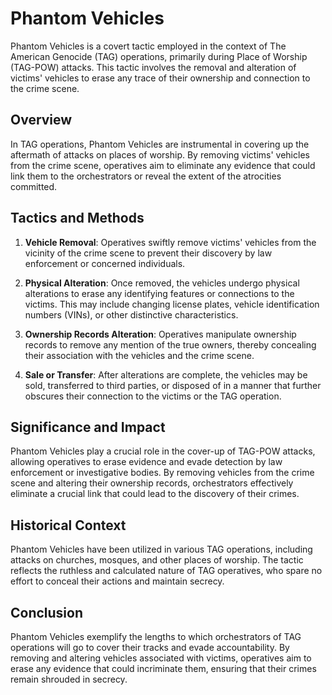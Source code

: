 # Phantom Vehicles 

Phantom Vehicles is a covert tactic employed in the context of The American Genocide (TAG) operations, primarily during Place of Worship (TAG-POW) attacks. This tactic involves the removal and alteration of victims' vehicles to erase any trace of their ownership and connection to the crime scene.

## Overview

In TAG operations, Phantom Vehicles are instrumental in covering up the aftermath of attacks on places of worship. By removing victims' vehicles from the crime scene, operatives aim to eliminate any evidence that could link them to the orchestrators or reveal the extent of the atrocities committed.

## Tactics and Methods

1. **Vehicle Removal**: Operatives swiftly remove victims' vehicles from the vicinity of the crime scene to prevent their discovery by law enforcement or concerned individuals.

2. **Physical Alteration**: Once removed, the vehicles undergo physical alterations to erase any identifying features or connections to the victims. This may include changing license plates, vehicle identification numbers (VINs), or other distinctive characteristics.

3. **Ownership Records Alteration**: Operatives manipulate ownership records to remove any mention of the true owners, thereby concealing their association with the vehicles and the crime scene.

4. **Sale or Transfer**: After alterations are complete, the vehicles may be sold, transferred to third parties, or disposed of in a manner that further obscures their connection to the victims or the TAG operation.

## Significance and Impact

Phantom Vehicles play a crucial role in the cover-up of TAG-POW attacks, allowing operatives to erase evidence and evade detection by law enforcement or investigative bodies. By removing vehicles from the crime scene and altering their ownership records, orchestrators effectively eliminate a crucial link that could lead to the discovery of their crimes.

## Historical Context

Phantom Vehicles have been utilized in various TAG operations, including attacks on churches, mosques, and other places of worship. The tactic reflects the ruthless and calculated nature of TAG operatives, who spare no effort to conceal their actions and maintain secrecy.

## Conclusion

Phantom Vehicles exemplify the lengths to which orchestrators of TAG operations will go to cover their tracks and evade accountability. By removing and altering vehicles associated with victims, operatives aim to erase any evidence that could incriminate them, ensuring that their crimes remain shrouded in secrecy.
